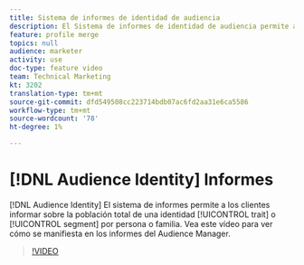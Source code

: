 ```yaml
---
title: Sistema de informes de identidad de audiencia
description: El Sistema de informes de identidad de audiencia permite a los clientes informar sobre la población total de una característica o segmento según las definiciones de identidad personales o domésticas. Vea este vídeo para ver cómo se manifiesta en los informes del Audience Manager.
feature: profile merge
topics: null
audience: marketer
activity: use
doc-type: feature video
team: Technical Marketing
kt: 3202
translation-type: tm+mt
source-git-commit: dfd549508cc223714bdb07ac6fd2aa31e6ca5586
workflow-type: tm+mt
source-wordcount: '78'
ht-degree: 1%

---
```



# [!DNL Audience Identity] Informes

[!DNL Audience Identity] El sistema de informes permite a los clientes informar sobre la población total de una identidad [!UICONTROL trait] o [!UICONTROL segment] por persona o familia. Vea este vídeo para ver cómo se manifiesta en los informes del Audience Manager.

>[!VIDEO](https://video.tv.adobe.com/v/27977/?quality=12)
